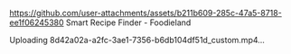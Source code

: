 
https://github.com/user-attachments/assets/b211b609-285c-47a5-8718-ee1f06245380
Smart Recipe Finder - Foodieland 


Uploading 8d42a02a-a2fc-3ae1-7356-b6db104df51d_custom.mp4…
